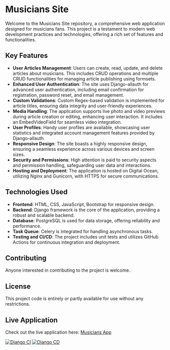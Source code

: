 # Musicians Site

Welcome to the Musicians Site repository, a comprehensive web application designed for musicians fans. This project is a testament to modern web development practices and technologies, offering a rich set of features and functionalities.

## Key Features

- **User Articles Management**: Users can create, read, update, and delete articles about musicians. This includes CRUD operations and multiple CRUD functionalities for managing article publishing using formsets.
- **Enhanced User Authentication**: The site uses Django-allauth for advanced user authentication, including email confirmation for registration, password reset, and email management.
- **Custom Validations**: Custom Regex-based validation is implemented for article titles, ensuring data integrity and user-friendly experiences.
- **Media Handling**: The application supports live photo and video previews during article creation or editing, enhancing user interaction. It includes an EmbedVideoField for seamless video integration.
- **User Profiles**: Handy user profiles are available, showcasing user statistics and integrated account management features provided by Django-allauth.
- **Responsive Design**: The site boasts a highly responsive design, ensuring a seamless experience across various devices and screen sizes.
- **Security and Permissions**: High attention is paid to security aspects and permission handling, safeguarding user data and interactions.
- **Hosting and Deployment**: The application is hosted on Digital Ocean, utilizing Nginx and Gunicorn, with HTTPS for secure communications.

## Technologies Used

- **Frontend**: HTML, CSS, JavaScript, Bootstrap for responsive design.
- **Backend**: Django framework is the core of the application, providing a robust and scalable backend.
- **Database**: PostgreSQL is used for data storage, offering reliability and performance.
- **Task Queue**: Celery is integrated for handling asynchronous tasks.
- **Testing and CI/CD**: The project includes unit tests and utilizes GitHub Actions for continuous integration and deployment.

## Contributing

Anyone interested in contributing to the project is welcome.

## License

This project code is entirely or partly available for use without any restrictions.

## Live Application

Check out the live application here: [Musicians App](https://musicians-app.me)

[![Django CI](https://github.com/Serg-f/musicians-site/actions/workflows/django.yml/badge.svg?event=push)](https://github.com/Serg-f/musicians-site/actions/workflows/django.yml) [![Django CD](https://github.com/Serg-f/musicians-site/actions/workflows/django.yml/badge.svg?event=workflow_run)](https://github.com/Serg-f/musicians-site/actions/workflows/django.yml)

